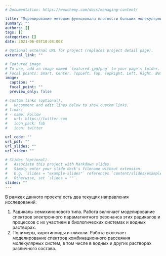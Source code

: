 ```yaml
---
# Documentation: https://wowchemy.com/docs/managing-content/

title: "Моделирование методом функционала плотности больших молекулярных систем и процессов с их участием"
summary: ""
authors: []
tags: []
categories: []
date: 2021-06-05T10:08:00Z

# Optional external URL for project (replaces project detail page).
external_link: ""

# Featured image
# To use, add an image named `featured.jpg/png` to your page's folder.
# Focal points: Smart, Center, TopLeft, Top, TopRight, Left, Right, BottomLeft, Bottom, BottomRight.
image:
  caption: ""
  focal_point: ""
  preview_only: false

# Custom links (optional).
#   Uncomment and edit lines below to show custom links.
# links:
# - name: Follow
#   url: https://twitter.com
#   icon_pack: fab
#   icon: twitter

url_code: ""
url_pdf: ""
url_slides: ""
url_video: ""

# Slides (optional).
#   Associate this project with Markdown slides.
#   Simply enter your slide deck's filename without extension.
#   E.g. `slides = "example-slides"` references `content/slides/example-slides.md`.
#   Otherwise, set `slides = ""`.
slides: ""
---
```

В рамках данного проекта есть два текущих направления исследований:
1. Радикалы семихинонового типа. Работа включает моделирование спектров электронного парамагнитного резонанса этих радикалов и процессов с их участием в биологических системах и водных растворах.
2. Полимеры, каротиноиды и гликоли. Работа включает моделирование спектров комбинационного рассеяния молекулярных систем, в том числе в водных и других растворах различного состава.
